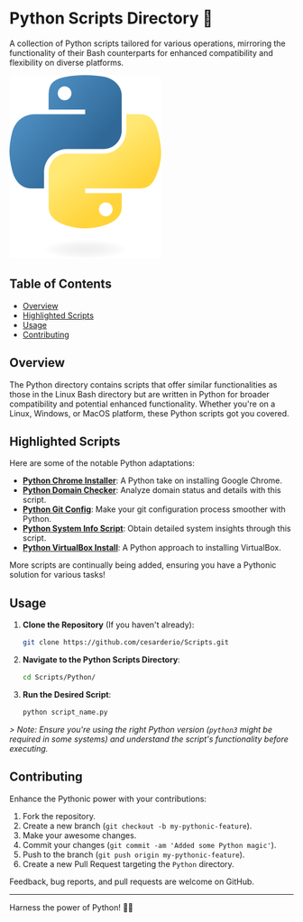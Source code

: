 # Python Scripts Directory 🐍

A collection of Python scripts tailored for various operations, mirroring the functionality of their Bash counterparts for enhanced compatibility and flexibility on diverse platforms.

![Python Banner Image](../assets/python.png)

## Table of Contents

- [Overview](#overview)
- [Highlighted Scripts](#highlighted-scripts)
- [Usage](#usage)
- [Contributing](#contributing)

## Overview

The Python directory contains scripts that offer similar functionalities as those in the Linux Bash directory but are written in Python for broader compatibility and potential enhanced functionality. Whether you're on a Linux, Windows, or MacOS platform, these Python scripts got you covered.

## Highlighted Scripts

Here are some of the notable Python adaptations:

- **[Python Chrome Installer](./Py_Chrome/)**: A Python take on installing Google Chrome.
- **[Python Domain Checker](./Py_Dom_Check/)**: Analyze domain status and details with this script.
- **[Python Git Config](./Py_Git_Config/)**: Make your git configuration process smoother with Python.
- **[Python System Info Script](./Py_Sys_Info/)**: Obtain detailed system insights through this script.
- **[Python VirtualBox Install](./Py_VirtualBox/)**: A Python approach to installing VirtualBox.

More scripts are continually being added, ensuring you have a Pythonic solution for various tasks!

## Usage

1. **Clone the Repository** (If you haven't already):

   ```bash
   git clone https://github.com/cesarderio/Scripts.git
   ```

2. **Navigate to the Python Scripts Directory**:

   ```bash
   cd Scripts/Python/
   ```

3. **Run the Desired Script**:

   ```bash
   python script_name.py
   ```

*> Note: Ensure you're using the right Python version (`python3` might be required in some systems) and understand the script's functionality before executing.*

## Contributing

Enhance the Pythonic power with your contributions:

1. Fork the repository.
2. Create a new branch (`git checkout -b my-pythonic-feature`).
3. Make your awesome changes.
4. Commit your changes (`git commit -am 'Added some Python magic'`).
5. Push to the branch (`git push origin my-pythonic-feature`).
6. Create a new Pull Request targeting the `Python` directory.

Feedback, bug reports, and pull requests are welcome on GitHub.

---

Harness the power of Python! 🚀🐍
